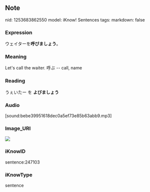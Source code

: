 ## Note
nid: 1253683862550
model: iKnow! Sentences
tags: 
markdown: false

### Expression
ウェイターを<b>呼びましょう</b>。

### Meaning
Let's call the waiter.
呼ぶ -- call, name

### Reading
うぇいたー を <b>よびましょう</b>

### Audio
[sound:bebe39951618dec0a5ef73e85b63abb9.mp3]

### Image_URI
<img src="1e543bf83746275fa8f6654efa896f85.jpg">

### iKnowID
sentence:247103

### iKnowType
sentence
